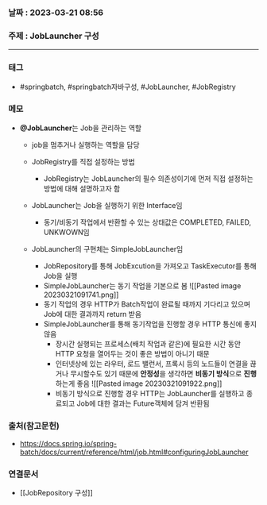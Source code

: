 ### 날짜 : 2023-03-21 08:56
### 주제 :  JobLauncher 구성
---
### 태그
* #springbatch, #springbatch자바구성, #JobLauncher, #JobRegistry 

### 메모
* **@JobLauncher**는 Job을 관리하는 역할
	* job을 멈추거나 실행하는 역할을 담당
	* JobRegistry를 직접 설정하는 방법
		* JobRegistry는 JobLauncher의 필수 의존성이기에 먼저 직접 설정하는 방법에 대해 설명하고자 함

	* JobLauncher는 Job을 실행하기 위한 Interface임
		* 동기/비동기 작업에서 반환할 수 있는 상태값은 COMPLETED, FAILED, UNKWOWN임
	* JobLauncher의 구현체는 SimpleJobLauncher임
		* JobRepository를 통해 JobExcution을 가져오고 TaskExecutor를 통해 Job을 실행
		* SimpleJobLauncher는 동기 작업을 기본으로 봄
		![[Pasted image 20230321091741.png]]
		* 동기 작업의 경우 HTTP가 Batch작업이 완료될 때까지 기다리고 있으며 Job에 대한 결과까지 return 받음
		* SimpleJobLauncher를 통해 동기작업을 진행할 경우 HTTP 통신에 좋지 않음
			* 장시간 실행되는 프로세스(배치 작업과 같은)에 필요한 시간 동안 HTTP 요청을 열어두는 것이 좋은 방법이 아니기 때문
			* 인터넷상에 있는 라우터, 로드 밸런서, 프록시 등의 노드들이 연결을 끊거나 무시할수도 있기 때문에 **안정성**을 생각하면 **비동기 방식**으로 **진행**하는게 좋음
		![[Pasted image 20230321091922.png]]
			* 비동기 방식으로 진행할 경우 HTTP는 JobLauncher를 실행하고 종료되고 Job에 대한 결과는 Future객체에 담겨 반환됨

### 출처(참고문헌)
-  https://docs.spring.io/spring-batch/docs/current/reference/html/job.html#configuringJobLauncher

### 연결문서
- [[JobRepository 구성]]